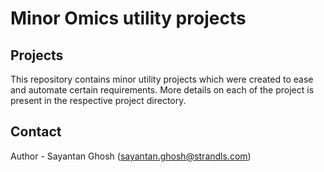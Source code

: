 # Minor Omics utility projects

## Projects

This repository contains minor utility projects which were created to ease and automate certain requirements. More details on each of the project is present in the respective project directory.

## Contact

Author - Sayantan Ghosh (sayantan.ghosh@strandls.com)